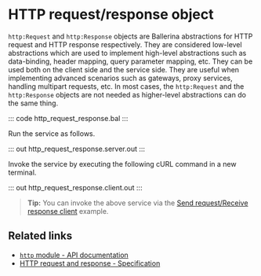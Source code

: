 # HTTP request/response object

`http:Request` and `http:Response` objects are Ballerina abstractions for HTTP request and HTTP response respectively. They are considered low-level abstractions which are used to implement high-level abstractions such as data-binding, header mapping, query parameter mapping, etc. They can be used both on the client side and the service side. They are useful when implementing advanced scenarios such as gateways, proxy services, handling multipart requests, etc. In most cases, the `http:Request` and the `http:Response` objects are not needed as higher-level abstractions can do the same thing.

::: code http_request_response.bal :::

Run the service as follows.

::: out http_request_response.server.out :::

Invoke the service by executing the following cURL command in a new terminal.

::: out http_request_response.client.out :::

>**Tip:** You can invoke the above service via the [Send request/Receive response client](/learn/by-example/http-client-send-request-receive-response/) example.

## Related links
- [`http` module - API documentation](https://lib.ballerina.io/ballerina/http/latest/)
- [HTTP request and response - Specification](/spec/http/#6-request-and-response)